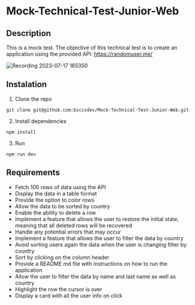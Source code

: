 # Mock-Technical-Test-Junior-Web

## Description

This is a mock test.
The objective of this technical test is to create an application using the provided API: https://randomuser.me/

![Recording 2023-07-17 165350](https://github.com/biccsdev/Mock-Technical-Test-Junior-Web/assets/86041666/32f38301-3fd1-44e3-8dff-7d6d821fd073)

## Instalation

1. Clone the repo

```
git clone git@github.com:biccsdev/Mock-Technical-Test-Junior-Web.git
```

2. Install dependencies

```
npm install
```

3. Run

```
npm run dev
```

## Requirements

- Fetch 100 rows of data using the API
- Display the data in a table format
- Provide the option to color rows
- Allow the data to be sorted by country
- Enable the ability to delete a row
- Implement a feature that allows the user to restore the initial state, meaning that all deleted rows will be recovered
- Handle any potential errors that may occur
- Implement a feature that allows the user to filter the data by country
- Avoid sorting users again the data when the user is changing filter by country
- Sort by clicking on the column header
- Provide a README.md file with instructions on how to run the application
- Allow the user to filter the data by name and last name as well as country
- Highlight the row the cursor is over
- Display a card with all the user info on click
